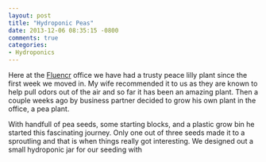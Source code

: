 ```yaml
---
layout: post
title: "Hydroponic Peas"
date: 2013-12-06 08:35:15 -0800
comments: true
categories: 
- Hydroponics
---
```

Here at the [Fluencr](http://goo.gl/4ZNrGk) office we have had a trusty peace
lilly plant since the first week we moved in.  My wife recommended it to us as
they are known to help pull odors out of the air and so far it has been an
amazing plant.  Then a couple weeks ago by business partner decided to grow his
own plant in the office, a pea plant.

<!-- more -->

With handfull of pea seeds, some starting blocks, and a plastic grow bin he
started this fascinating journey.  Only one out of three seeds made it to a
sproutling and that is when things really got interesting.  We designed out a
small hydroponic jar for our seeding with
